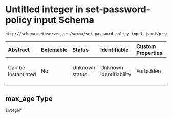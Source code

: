 # Untitled integer in set-password-policy input Schema

```txt
http://schema.nethserver.org/samba/set-password-policy-input.json#/properties/expiration/properties/max_age
```



| Abstract            | Extensible | Status         | Identifiable            | Custom Properties | Additional Properties | Access Restrictions | Defined In                                                                                      |
| :------------------ | :--------- | :------------- | :---------------------- | :---------------- | :-------------------- | :------------------ | :---------------------------------------------------------------------------------------------- |
| Can be instantiated | No         | Unknown status | Unknown identifiability | Forbidden         | Allowed               | none                | [set-password-policy-input.json\*](samba/set-password-policy-input.json "open original schema") |

## max\_age Type

`integer`

